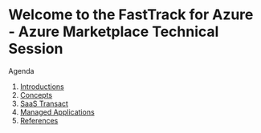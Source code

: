 # Welcome to the FastTrack for Azure - Azure Marketplace Technical Session

<!--

> This call will not be recorded due to the wide audience and to encourage questions.

**Questions?** Feel free to type them in the chat window at any time. Note that questions you post will be public. 

**Slideless** No PowerPoint, we promise! As we update this content you will get the changes straight away.

**Feeback** We would love to hear your thoughts, please provide us your feedback [//aka.ms/ftalive](https://aka.ms/ftalive).

![Feedback screenshot](/images/feedback.png)
-->

Agenda
1. [Introductions](./docs/intro.md)
1. [Concepts](./docs/concepts.md)
1. [SaaS Transact](./docs/saastransact.md)
1. [Managed Applications](./docs/managedapp.md)
1. [References](./docs/references.md)


